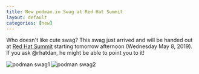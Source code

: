```yaml
---
title: New podman.io Swag at Red Hat Summit 
layout: default
categories: [new]
---
```


Who doesn't like cute swag?  This swag just arrived and will be handed out at [Red Hat Summit](https://www.redhat.com/en/summit/2019?sc_cid=701f2000001D8QoAAK&gclid=CjwKCAjw2cTmBRAVEiwA8YMgzXejZpgZ8_zzjmxGY7F8Mzout_kbImgyWxqwitXrknCPSFKvcPvm4RoCNpgQAvD_BwE&gclsrc=aw.ds) starting tomorrow afternoon (Wednesday May 8, 2019).  If you ask @rhatdan, he might be able to point you to it!

![podman swag1](https://podman.io/images/podmanio2.jpg)
![podman swag2](https://podman.io/images/podmanio1.jpg)
